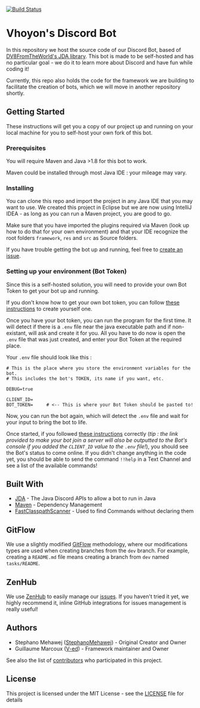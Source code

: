 [![Build Status](https://travis-ci.org/Vhoyon/Discord-Bot.svg?branch=dev)](https://travis-ci.org/Vhoyon/Discord-Bot)

# Vhoyon's Discord Bot

In this repository we host the source code of our Discord Bot, based of [DV8FromTheWorld's JDA library](https://github.com/DV8FromTheWorld/JDA). This bot is made to be self-hosted and has no particular goal - we do it to learn more about Discord and have fun while coding it!

Currently, this repo also holds the code for the framework we are building to facilitate the creation of bots, which we will move in another repository shortly.

## Getting Started

These instructions will get you a copy of our project up and running on your local machine for you to self-host your own fork of this bot.

### Prerequisites

You will require Maven and Java >1.8 for this bot to work.

Maven could be installed through most Java IDE : your mileage may vary.

### Installing

You can clone this repo and import the project in any Java IDE that you may want to use. We created this project in Eclipse but we are now using IntelliJ IDEA - as long as you can run a Maven project, you are good to go.

Make sure that you have imported the plugins required via Maven (look up how to do that for your own environment) and that your IDE recognize the root folders `framework`, `res` and `src` as Source folders.

If you have trouble getting the bot up and running, feel free to [create an issue](https://github.com/Vhoyon/Discord-Bot/issues).

### Setting up your environment (Bot Token)

Since this is a self-hosted solution, you will need to provide your own Bot Token to get your bot up and running.

If you don't know how to get your own bot token, you can follow [these instructions](https://github.com/reactiflux/discord-irc/wiki/Creating-a-discord-bot-&-getting-a-token) to create yourself one.

Once you have your bot token, you can run the program for the first time. It will detect if there is a `.env` file near the java executable path and if non-existant, will ask and create it for you. All you have to do now is open the `.env` file that was just created, and enter your Bot Token at the required place.

Your `.env` file should look like this :

```properties
# This is the place where you store the environment variables for the bot.
# This includes the bot's TOKEN, its name if you want, etc.

DEBUG=true

CLIENT_ID=
BOT_TOKEN=     # <-- This is where your Bot Token should be pasted to!
```

Now, you can run the bot again, which will detect the `.env` file and wait for your input to bring the bot to life.

Once started, if you followed [these instructions](https://github.com/reactiflux/discord-irc/wiki/Creating-a-discord-bot-&-getting-a-token) correctly (_tip : the link provided to make your bot join a server will also be outputted to the Bot's console if you added the `CLIENT_ID` value to the `.env` file!_), you should see the Bot's status to come online. If you didn't change anything in the code yet, you should be able to send the command `!!help` in a Text Channel and see a list of the available commands!

## Built With

- [JDA](https://github.com/DV8FromTheWorld/JDA) - The Java Discord APIs to allow a bot to run in Java
- [Maven](https://maven.apache.org/) - Dependency Management
- [FastClasspathScanner](https://github.com/lukehutch/fast-classpath-scanner) - Used to find Commands without declaring them

## GitFlow

We use a slightly modified [GitFlow](https://www.atlassian.com/git/tutorials/comparing-workflows/gitflow-workflow) methodology, where our modifications types are used when creating branches from the `dev` branch. For example, creating a `README.md` file means creating a branch from `dev` named `tasks/README`.

## ZenHub

We use [ZenHub](https://www.zenhub.com/) to easily manage our [issues](https://github.com/Vhoyon/Discord-Bot/issues). If you haven't tried it yet, we highly recommend it, inline GitHub integrations for issues management is really useful!

## Authors

- Stephano Mehawej ([StephanoMehawej](https://github.com/StephanoMehawej)) - Original Creator and Owner
- Guillaume Marcoux ([V-ed](https://github.com/V-ed)) - Framework maintainer and Owner

See also the list of [contributors](https://github.com/Vhoyon/Discord-Bot/contributors) who participated in this project.

## License

This project is licensed under the MIT License - see the [LICENSE](LICENSE) file for details
